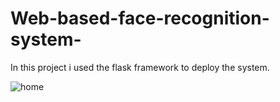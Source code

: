 # Web-based-face-recognition-system-
In this project i used the flask framework to deploy the system.

![home](https://user-images.githubusercontent.com/39921122/124359079-28c84600-dc45-11eb-97a6-6a38ffb6ca16.png)
